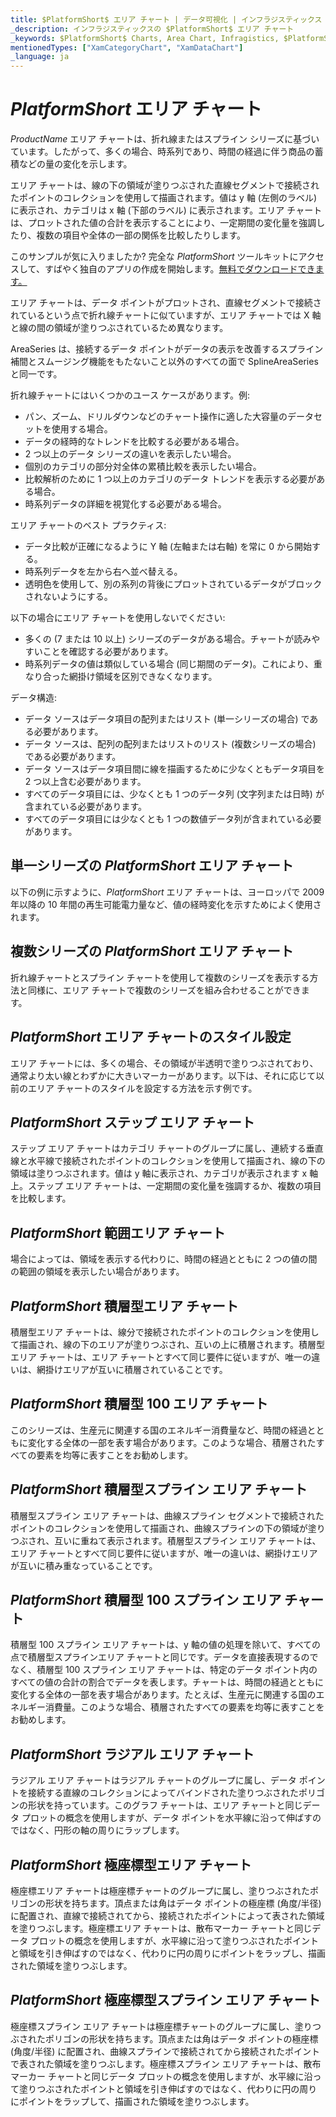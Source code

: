 ```yaml
---
title: $PlatformShort$ エリア チャート | データ可視化 | インフラジスティックス
_description: インフラジスティックスの $PlatformShort$ エリア チャート
_keywords: $PlatformShort$ Charts, Area Chart, Infragistics, $PlatformShort$ チャート, エリア チャート, インフラジスティックス
mentionedTypes: ["XamCategoryChart", "XamDataChart"]
_language: ja
---
```

# $PlatformShort$ エリア チャート

$ProductName$ エリア チャートは、折れ線またはスプライン シリーズに基づいています。したがって、多くの場合、時系列であり、時間の経過に伴う商品の蓄積などの量の変化を示します。

エリア チャートは、線の下の領域が塗りつぶされた直線セグメントで接続されたポイントのコレクションを使用して描画されます。値は y 軸 (左側のラベル) に表示され、カテゴリは x 軸 (下部のラベル) に表示されます。エリア チャートは、プロットされた値の合計を表示することにより、一定期間の変化量を強調したり、複数の項目や全体の一部の関係を比較したりします。

<code-view style="height: 400px"
           data-demos-base-url="{environment:dvDemosBaseUrl}"
           iframe-src="{environment:dvDemosBaseUrl}/charts/category-chart-area-chart-with-legend"
           alt="$PlatformShort$ 凡例付きの $PlatformShort$ エリア チャート" >
</code-view>

<div class="divider--half"></div>

このサンプルが気に入りましたか? 完全な $PlatformShort$ ツールキットにアクセスして、すばやく独自のアプリの作成を開始します。<a href="{environment:infragisticsBaseUrl}/products/$ProductSpinal$/download">無料でダウンロードできます。</a>

エリア チャートは、データ ポイントがプロットされ、直線セグメントで接続されているという点で折れ線チャートに似ていますが、エリア チャートでは X 軸と線の間の領域が塗りつぶされているため異なります。

AreaSeries は、接続するデータ ポイントがデータの表示を改善するスプライン補間とスムージング機能をもたないこと以外のすべての面で SplineAreaSeries と同一です。

折れ線チャートにはいくつかのユース ケースがあります。例:

- パン、ズーム、ドリルダウンなどのチャート操作に適した大容量のデータセットを使用する場合。
- データの経時的なトレンドを比較する必要がある場合。
- 2 つ以上のデータ シリーズの違いを表示したい場合。
- 個別のカテゴリの部分対全体の累積比較を表示したい場合。
- 比較解析のために 1 つ以上のカテゴリのデータ トレンドを表示する必要がある場合。
- 時系列データの詳細を視覚化する必要がある場合。

エリア チャートのベスト プラクティス:

- データ比較が正確になるように Y 軸 (左軸または右軸) を常に 0 から開始する。
- 時系列データを左から右へ並べ替える。
- 透明色を使用して、別の系列の背後にプロットされているデータがブロックされないようにする。

以下の場合にエリア チャートを使用しないでください:

- 多くの (7 または 10 以上) シリーズのデータがある場合。チャートが読みやすいことを確認する必要があります。
- 時系列データの値は類似している場合 (同じ期間のデータ)。これにより、重なり合った網掛け領域を区別できなくなります。

データ構造:

- データ ソースはデータ項目の配列またはリスト (単一シリーズの場合) である必要があります。
- データ ソースは、配列の配列またはリストのリスト (複数シリーズの場合) である必要があります。
- データ ソースはデータ項目間に線を描画するために少なくともデータ項目を 2 つ以上含む必要があります。
- すべてのデータ項目には、少なくとも 1 つのデータ列 (文字列または日時) が含まれている必要があります。
- すべてのデータ項目には少なくとも 1 つの数値データ列が含まれている必要があります。

## 単一シリーズの $PlatformShort$ エリア チャート

以下の例に示すように、$PlatformShort$ エリア チャートは、ヨーロッパで 2009 年以降の 10 年間の再生可能電力量など、値の経時変化を示すためによく使用されます。


<code-view style="height: 400px"
           data-demos-base-url="{environment:dvDemosBaseUrl}"
           iframe-src="{environment:dvDemosBaseUrl}/charts/category-chart-area-chart-single-source"
           alt="単一シリーズの $PlatformShort$ エリア チャート" >
</code-view>

<div class="divider--half"></div>

## 複数シリーズの $PlatformShort$ エリア チャート

折れ線チャートとスプライン チャートを使用して複数のシリーズを表示する方法と同様に、エリア チャートで複数のシリーズを組み合わせることができます。


<code-view style="height: 400px"
           data-demos-base-url="{environment:dvDemosBaseUrl}"
           iframe-src="{environment:dvDemosBaseUrl}/charts/category-chart-area-chart-multiple-sources"
           alt="複数シリーズの $PlatformShort$ エリア チャート" >
</code-view>

<div class="divider--half"></div>

## $PlatformShort$ エリア チャートのスタイル設定

エリア チャートには、多くの場合、その領域が半透明で塗りつぶされており、通常より太い線とわずかに大きいマーカーがあります。以下は、それに応じて以前のエリア チャートのスタイルを設定する方法を示す例です。


<code-view style="height: 400px"
           data-demos-base-url="{environment:dvDemosBaseUrl}"
           iframe-src="{environment:dvDemosBaseUrl}/charts/category-chart-area-chart-styling"
           alt="$PlatformShort$ エリア チャートのスタイル設定" >
</code-view>

<div class="divider--half"></div>

## $PlatformShort$ ステップ エリア チャート

ステップ エリア チャートはカテゴリ チャートのグループに属し、連続する垂直線と水平線で接続されたポイントのコレクションを使用して描画され、線の下の領域は塗りつぶされます。値は y 軸に表示され、カテゴリが表示されます x 軸上。ステップ エリア チャートは、一定期間の変化量を強調するか、複数の項目を比較します。


<code-view style="height: 400px"
           data-demos-base-url="{environment:dvDemosBaseUrl}"
           iframe-src="{environment:dvDemosBaseUrl}/charts/category-chart-step-area-multiple-sources"
           alt="$PlatformShort$ ステップ エリア チャート" >
</code-view>

<div class="divider--half"></div>

## $PlatformShort$ 範囲エリア チャート

場合によっては、領域を表示する代わりに、時間の経過とともに 2 つの値の間の範囲の領域を表示したい場合があります。

<code-view style="height: 400px"
           data-demos-base-url="{environment:dvDemosBaseUrl}"
           iframe-src="{environment:dvDemosBaseUrl}/charts/data-chart-range-area-chart"
           alt="$PlatformShort$ 範囲エリア チャート" >
</code-view>

<div class="divider--half"></div>

## $PlatformShort$ 積層型エリア チャート

積層型エリア チャートは、線分で接続されたポイントのコレクションを使用して描画され、線の下のエリアが塗りつぶされ、互いの上に積層されます。積層型エリア チャートは、エリア チャートとすべて同じ要件に従いますが、唯一の違いは、網掛けエリアが互いに積層されていることです。


<code-view style="height: 400px"
           data-demos-base-url="{environment:dvDemosBaseUrl}"
           iframe-src="{environment:dvDemosBaseUrl}/charts/data-chart-stacked-area-chart"
           alt="$PlatformShort$ 積層型エリア チャート" >
</code-view>

<div class="divider--half"></div>

## $PlatformShort$ 積層型 100 エリア チャート

このシリーズは、生産元に関連する国のエネルギー消費量など、時間の経過とともに変化する全体の一部を表す場合があります。このような場合、積層されたすべての要素を均等に表すことをお勧めします。


<code-view style="height: 400px"
           data-demos-base-url="{environment:dvDemosBaseUrl}"
           iframe-src="{environment:dvDemosBaseUrl}/charts/data-chart-stacked-100-area-chart"
           alt="$PlatformShort$ 積層型 100 エリア チャート" >
</code-view>

<div class="divider--half"></div>

## $PlatformShort$ 積層型スプライン エリア チャート

積層型スプライン エリア チャートは、曲線スプライン セグメントで接続されたポイントのコレクションを使用して描画され、曲線スプラインの下の領域が塗りつぶされ、互いに重ねて表示されます。積層型スプライン エリア チャートは、エリア チャートとすべて同じ要件に従いますが、唯一の違いは、網掛けエリアが互いに積み重なっていることです。

<code-view style="height: 400px"
           data-demos-base-url="{environment:dvDemosBaseUrl}"
           iframe-src="{environment:dvDemosBaseUrl}/charts/data-chart-stacked-spline-area-chart"
           alt="$PlatformShort$ 積層型スプライン エリア チャート" >
</code-view>

<div class="divider--half"></div>


## $PlatformShort$ 積層型 100 スプライン エリア チャート

積層型 100 スプライン エリア チャートは、y 軸の値の処理を除いて、すべての点で積層型スプラインエリア チャートと同じです。データを直接表現するのでなく、積層型 100 スプライン エリア チャートは、特定のデータ ポイント内のすべての値の合計の割合でデータを表します。チャートは、時間の経過とともに変化する全体の一部を表す場合があります。たとえば、生産元に関連する国のエネルギー消費量。このような場合、積層されたすべての要素を均等に表すことをお勧めします。

<code-view style="height: 400px"
           data-demos-base-url="{environment:dvDemosBaseUrl}"
           iframe-src="{environment:dvDemosBaseUrl}/charts/data-chart-stacked-100-spline-area-chart"
           alt="$PlatformShort$ 積層型 100 スプライン エリア チャート" >
</code-view>

<div class="divider--half"></div>

## $PlatformShort$ ラジアル エリア チャート

ラジアル エリア チャートはラジアル チャートのグループに属し、データ ポイントを接続する直線のコレクションによってバインドされた塗りつぶされたポリゴンの形状を持っています。このグラフ チャートは、エリア チャートと同じデータ プロットの概念を使用しますが、データ ポイントを水平線に沿って伸ばすのではなく、円形の軸の周りにラップします。

<code-view style="height: 400px"
           data-demos-base-url="{environment:dvDemosBaseUrl}"
           iframe-src="{environment:dvDemosBaseUrl}/charts/data-chart-radial-area-chart"
           alt="$PlatformShort$ ラジアル エリア チャート" >
</code-view>

<div class="divider--half"></div>

## $PlatformShort$ 極座標型エリア チャート

極座標エリア チャートは極座標チャートのグループに属し、塗りつぶされたポリゴンの形状を持ちます。頂点または角はデータ ポイントの極座標 (角度/半径) に配置され、直線で接続されてから、接続されたポイントによって表された領域を塗りつぶします。極座標エリア チャートは、散布マーカー チャートと同じデータ プロットの概念を使用しますが、水平線に沿って塗りつぶされたポイントと領域を引き伸ばすのではなく、代わりに円の周りにポイントをラップし、描画された領域を塗りつぶします。

<code-view style="height: 400px"
           data-demos-base-url="{environment:dvDemosBaseUrl}"
           iframe-src="{environment:dvDemosBaseUrl}/charts/data-chart-type-polar-area-series"
           alt="$PlatformShort$ 極座標型エリア チャート" >
</code-view>

<div class="divider--half"></div>

## $PlatformShort$ 極座標型スプライン エリア チャート

極座標スプライン エリア チャートは極座標チャートのグループに属し、塗りつぶされたポリゴンの形状を持ちます。頂点または角はデータ ポイントの極座標 (角度/半径) に配置され、曲線スプラインで接続されてから接続されたポイントで表された領域を塗りつぶします。極座標スプライン エリア チャートは、散布マーカー チャートと同じデータ プロットの概念を使用しますが、水平線に沿って塗りつぶされたポイントと領域を引き伸ばすのではなく、代わりに円の周りにポイントをラップして、描画された領域を塗りつぶします。

<code-view style="height: 400px"
           data-demos-base-url="{environment:dvDemosBaseUrl}"
           iframe-src="{environment:dvDemosBaseUrl}/charts/data-chart-type-polar-spline-area-series"
           alt="$PlatformShort$ 極座標型スプライン エリア チャート" >
</code-view>

<div class="divider--half"></div>
